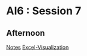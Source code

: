 # AI6 : Session 7


## Afternoon

[Notes](http://forums.fast.ai/t/deeplearning-lecnotes5/8416)
[Excel-Visualization](https://github.com/fastai/fastai/blob/master/courses/dl1/excel/collab_filter.xlsx)
